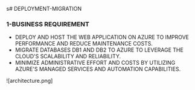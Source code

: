 s# DEPLOYMENT-MIGRATION
### 1-BUSINESS REQUIREMENT
- DEPLOY AND HOST THE WEB APPLICATION ON AZURE TO IMPROVE PERFORMANCE AND REDUCE MAINTENANCE COSTS.
- MIGRATE DATABASES DB1 AND DB2 TO AZURE TO LEVERAGE THE CLOUD'S SCALABILITY AND RELIABILITY.
- MINIMIZE ADMINISTRATIVE EFFORT AND COSTS BY UTILIZING AZURE'S MANAGED SERVICES AND AUTOMATION CAPABILITIES.

![architecture.png]
